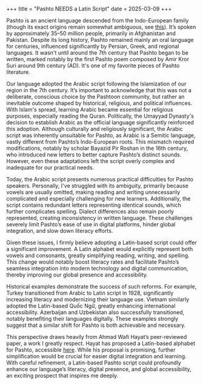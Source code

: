 +++
title = "Pashto NEEDS a Latin Script"
date = 2025-03-09
+++

Pashto is an ancient language descended from the Indo-European family (though its exact origins remain somewhat ambiguous, see [this](https://en.wikipedia.org/wiki/Theories_of_Pashtun_origin)). It’s spoken by approximately 35–50 million people, primarily in Afghanistan and Pakistan. Despite its long history, Pashto remained mainly an oral language for centuries, influenced significantly by Persian, Greek, and regional languages. It wasn't until around the 7th century that Pashto began to be written, marked notably by the first Pashto poem composed by Amir Kror Suri around 9th century (AD). It's one of my favorite pieces of Pashto literature.

Our language adopted the Arabic script following the Islamization of our region in the 7th century. It’s important to acknowledge that this was not a deliberate, conscious choice by the Pashtoon community, but rather an inevitable outcome shaped by historical, religious, and political influences. With Islam's spread, learning Arabic became essential for religious purposes, especially reading the Quran. Politically, the Umayyad Dynasty's decision to establish Arabic as the official language significantly reinforced this adoption. Although culturally and religiously significant, the Arabic script was inherently unsuitable for Pashto, as Arabic is a Semitic language, vastly different from Pashto’s Indo-European roots. This mismatch required modifications, notably by scholar Bayazid Pir Roshan in the 16th century, who introduced new letters to better capture Pashto’s distinct sounds. However, even these adaptations left the script overly complex and inadequate for our practical needs.

Today, the Arabic script presents numerous practical difficulties for Pashto speakers. Personally, I've struggled with its ambiguity, primarily because vowels are usually omitted, making reading and writing unnecessarily complicated and especially challenging for new learners. Additionally, the script contains redundant letters representing identical sounds, which further complicates spelling. Dialect differences also remain poorly represented, creating inconsistency in written language. These challenges severely limit Pashto’s ease of use in digital platforms, hinder global integration, and slow down literacy efforts.

Given these issues, I firmly believe adopting a Latin-based script could offer a significant improvement. A Latin alphabet would explicitly represent both vowels and consonants, greatly simplifying reading, writing, and spelling. This change would notably boost literacy rates and facilitate Pashto’s seamless integration into modern technology and digital communication, thereby improving our global presence and accessibility.

Historical examples demonstrate the success of such reforms. For example, Turkey transitioned from Arabic to Latin script in 1928, significantly increasing literacy and modernizing their language use. Vietnam similarly adopted the Latin-based Quốc Ngữ, greatly enhancing international accessibility. Azerbaijan and Uzbekistan also successfully transitioned, notably benefiting their languages digitally. These examples strongly suggest that a similar shift for Pashto is both achievable and necessary.

This perspective draws heavily from Ahmad Wafi Hayat’s peer-reviewed paper, a work I greatly respect. Hayat has proposed a Latin-based alphabet for Pashto, accessible [here](https://www.sciencepublishinggroup.com/article/10.11648/j.ijecs.20190401.11). While his proposal is promising, further simplification would be crucial for easier digital integration and learning. With careful refinement, a Latin-based Pashto script could profoundly enhance our language’s literacy, digital presence, and global accessibility, an exciting prospect that inspires me deeply.
